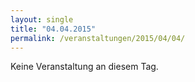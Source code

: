 ```yaml
---
layout: single
title: "04.04.2015"
permalink: /veranstaltungen/2015/04/04/
---
```


Keine Veranstaltung an diesem Tag.
